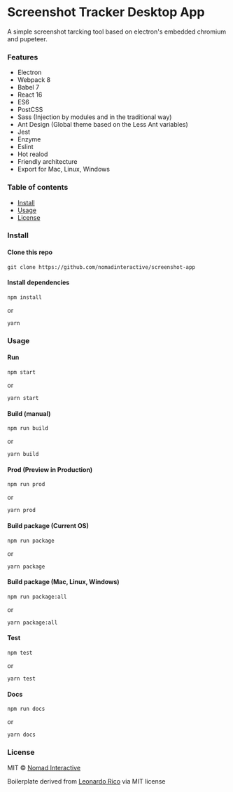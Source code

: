 # Screenshot Tracker Desktop App

A simple screenshot tarcking tool based on electron's embedded chromium and
pupeteer.


### Features

- Electron
- Webpack 8
- Babel 7
- React 16
- ES6
- PostCSS
- Sass (Injection by modules and in the traditional way)
- Ant Design (Global theme based on the Less Ant variables)
- Jest
- Enzyme
- Eslint
- Hot realod
- Friendly architecture
- Export for Mac, Linux, Windows


### Table of contents

* [Install](#install)
* [Usage](#usage)
* [License](#license)

### Install

#### Clone this repo

```
git clone https://github.com/nomadinteractive/screenshot-app
```

#### Install dependencies

```
npm install
```
or
```
yarn
```

### Usage

#### Run

```
npm start
```
or
```
yarn start
```

#### Build (manual)

```
npm run build
```
or
```
yarn build
```

#### Prod (Preview in Production)

```
npm run prod
```
or
```
yarn prod
```

#### Build package (Current OS)

```
npm run package
```
or
```
yarn package
```

#### Build package (Mac, Linux, Windows)

```
npm run package:all
```
or
```
yarn package:all
```

#### Test

```
npm test
```
or
```
yarn test
```

#### Docs

```
npm run docs
```
or
```
yarn docs
```

### License

MIT © [Nomad Interactive](https://github.com/nomadinteractive/screenshot-app/blob/master/LICENSE)

Boilerplate derived from
[Leonardo Rico](https://github.com/kevoj/electron-react-ant-boilerplate/blob/master/LICENSE)
via MIT license
